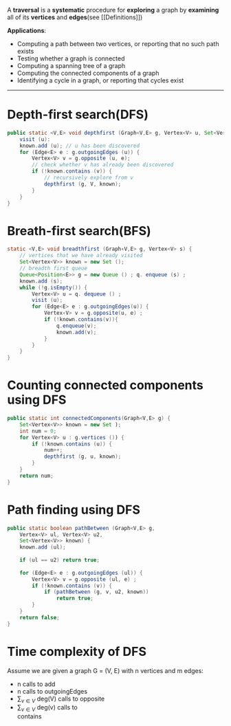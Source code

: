 A **traversal** is a **systematic** procedure for **exploring** a graph by **examining** all of its **vertices** and **edges**(see [[Definitions]])

**Applications**:
- Computing a path between two vertices, or reporting that no such path exists
- Testing whether a graph is connected
- Computing a spanning tree of a graph
- Computing the connected components of a graph
- Identifying a cycle in a graph, or reporting that cycles exist
___
# Depth-first search(DFS)
```java
public static <V,E> void depthfirst (Graph<V,E> g, Vertex<V> u, Set<Vertex<V>> known) {
	visit (u):
	known.add (u); // u has been discovered
	for (Edge<E> e : g.outgoingEdges (u)) {
		Vertex<V> v = g.opposite (u, e);
		// check whether v has already been discovered
		if (!known.contains (v)) {
			// recursively explore from v
			depthfirst (g, V, known);
		}
	}
}
```

# Breath-first search(BFS)
```java
static <V,E> void breadthfirst (Graph‹V,E> g, Vertex<V> s) {
	// vertices that we have already visited
	Set<Vertex<V>> known = new Set ();
	// breadth first queue
	Queue<Position<E>> g = new Queue () ; q. enqueue (s) ;
	known.add (s);
	while (!g.isEmpty()) {
		Vertex<V> u = q. dequeue () ;
		visit (u);
		for (Edge<E> e : g.outgoingEdges(u)) {
			Vertex‹V> v = g.opposite(u, e) ;
			if (!known.contains(v)){
				q.enqueue(v);
				known.add(v);
			}
		}
	}
}
```

# Counting connected components using DFS
```java
public static int connectedComponents(Graph<V,E> g) {
	Set<Vertex<V>> known = new Set );
	int num = 0;
	for Vertex<V> u : g.vertices ()) {
		if (!known.contains (u)) {
			num++;
			depthfirst (g, u, known);
		}
	}
	return num;
}
```

# Path finding using DFS
```java
public static boolean pathBetween (Graph<V,E> g,
	Vertex<V> ul, Vertex<V> u2,
	Set<Vertex<V>> known) {
	known.add (ul);
	
	if (ul == u2) return true;
	
	for (Edge<E> e : g.outgoingEdges (ul)) {
		Vertex<V> v = g.opposite (ul, e) ;
		if (!known.contains (v)) {
			if (pathBetween (g, v, u2, known))
				return true;
		}
	}
	return false;
}
```

# Time complexity of DFS
Assume we are given a graph G = (V, E) with n vertices and m edges:
- n calls to add
- n calls to outgoingEdges
- $\sum_{v∈V}$ deg(V) calls to opposite
- $\sum_{v∈V}$ deg(v) calls to  
    contains